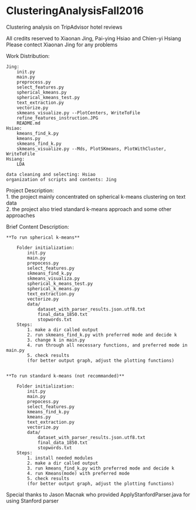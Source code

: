 # ClusteringAnalysisFall2016
Clustering analysis on TripAdvisor hotel reviews  

All credits reserved to Xiaonan Jing, Pai-ying Hsiao and Chien-yi Hsiang
Please contect Xiaonan Jing for any problems  

Work Distribution: 

	Jing:  
		init.py  
		main.py  
		preprocess.py  
		select_features.py  
		spherical_kmeans.py  
		spherical_kmeans_test.py  
		text_extraction.py  
		vectorize.py  
		skmeans_visualize.py --PlotCenters, WriteToFile  
		refine_features_instruction.JPG  
		README.md  
	Hsiao:  
		kmeans_find_k.py  
		kmeans.py  
		skmeans_find_k.py  
		skmeans_visualize.py --Mds, PlotSKmeans, PlotWithCluster, WriteToFile  
	Hsiang:  
		LDA  

	data cleaning and selecting: Hsiao  
	organization of scripts and contents: Jing  


Project Description:  
	1. the project mainly concentrated on spherical k-means clustering on text data  
	2. the project also tried standard k-means approach and some other approaches  


Brief Content Description:  

	**To run spherical k-means**  
	
		Folder initialization:  
			init.py  
			main.py  
			prepocess.py  
			select_features.py  
			skmeans_find_k.py  
			skmeans_visualiza.py  
			spherical_k_means_test.py  
			spherical_k_means.py  
			text_extraction.py  
			vectorize.py  
			data/  
				dataset_with_parser_results.json.utf8.txt  
				final_data_1850.txt  
				stopwords.txt  
		Steps:  
			1. make a dir called output  
			2. run skmeans_find_k.py with preferred mode and decide k  
			3. change k in main.py  
			4. run through all necessary functions, and preferred mode in main.py  
			5. check results  
			(for better output graph, adjust the plotting functions)  


	**To run standard k-means (not recommanded)**  
	
		Folder initialization:  
			init.py  
			main.py  
			prepocess.py  
			select_features.py  
			kmeans_find_k.py  
			kmeans.py  
			text_extraction.py  
			vectorize.py  
			data/  
				dataset_with_parser_results.json.utf8.txt  
				final_data_1850.txt  
				stopwords.txt  
		Steps:  
			1. install needed modules  
			2. make a dir called output  
			3. run kmeans_find_k.py with preferred mode and decide k  
			4. run Kmeans(mode) with preferred mode  
			5. check results  
			(for better output graph, adjust the plotting functions)  


Special thanks to Jason Macnak who provided ApplyStanfordParser.java for using Stanford parser  
